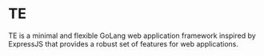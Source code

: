 # TE
 TE is a minimal and flexible GoLang web application framework inspired by ExpressJS that provides a robust set of features for web applications.
